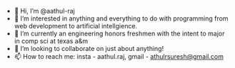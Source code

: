 - 👋 Hi, I’m @aathul-raj
- 👀 I’m interested in anything and everything to do with programming from web development to artificial intellgience.
- 🌱 I’m currently an engineering honors freshmen with the intent to major in comp sci at texas a&m 
- 💞️ I’m looking to collaborate on just about anything!
- 📫 How to reach me: insta - aathul.raj, gmail - athulrsuresh@gmail.com

<!---
aathul-raj/aathul-raj is a ✨ special ✨ repository because its `README.md` (this file) appears on your GitHub profile.
You can click the Preview link to take a look at your changes.
--->
